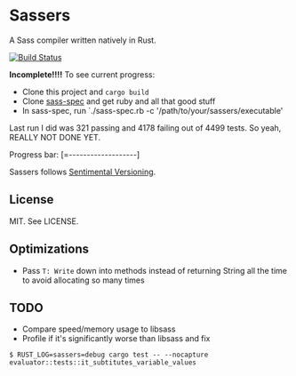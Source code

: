 # Sassers

A Sass compiler written natively in Rust.

[![Build Status](https://travis-ci.org/carols10cents/sassers.svg?branch=master)](https://travis-ci.org/carols10cents/sassers)

**Incomplete!!!!** To see current progress:

* Clone this project and `cargo build`
* Clone [sass-spec](https://github.com/sass/sass-spec/) and get ruby and all that good stuff
* In sass-spec, run `./sass-spec.rb -c '/path/to/your/sassers/executable'

Last run I did was 321 passing and 4178 failing out of 4499 tests. So yeah, REALLY NOT DONE YET.

Progress bar: [=-------------------]

Sassers follows [Sentimental Versioning](http://sentimentalversioning.org/).

## License

MIT. See LICENSE.

## Optimizations

* Pass `T: Write` down into methods instead of returning String all the time to avoid allocating so many times

## TODO

* Compare speed/memory usage to libsass
* Profile if it's significantly worse than libsass and fix

```
$ RUST_LOG=sassers=debug cargo test -- --nocapture evaluator::tests::it_subtitutes_variable_values
```
